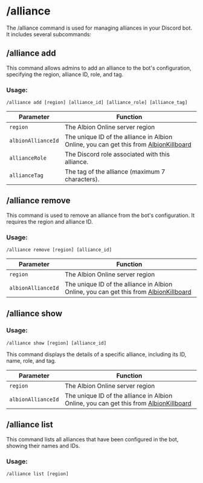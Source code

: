 # /alliance

The /alliance command is used for managing alliances in your Discord bot. It includes several subcommands:

## /alliance add

This command allows admins to add an alliance to the bot's configuration, specifying the region, alliance ID, role, and tag.

### Usage:

`/alliance add [region] [alliance_id] [alliance_role] [alliance_tag]`

| Parameter | Function |
| --- | --- |
| `region`           | The Albion Online server region                                                           |
| `albionAllianceId` | The unique ID of the alliance in Albion Online, you can get this from [AlbionKillboard](https://albiononline.com/killboard) |
| `allianceRole`     | The Discord role associated with this alliance.                                           |
| `allianceTag`      | The tag of the alliance (maximum 7 characters).                                           |

## /alliance remove

This command is used to remove an alliance from the bot's configuration. It requires the region and alliance ID.

### Usage:

`/alliance remove [region] [alliance_id]`

| Parameter | Function |
| --- | --- |
| `region`           | The Albion Online server region                                                           |
| `albionAllianceId` | The unique ID of the alliance in Albion Online, you can get this from [AlbionKillboard](https://albiononline.com/killboard) |


## /alliance show

### Usage:

`/alliance show [region] [alliance_id]`

This command displays the details of a specific alliance, including its ID, name, role, and tag.

| Parameter | Function |
| --- | --- |
| `region`           | The Albion Online server region                                                           |
| `albionAllianceId`| The unique ID of the alliance in Albion Online, you can get this from [AlbionKillboard](https://albiononline.com/killboard) |


## /alliance list

This command lists all alliances that have been configured in the bot, showing their names and IDs.

### Usage:

`/alliance list [region]`
